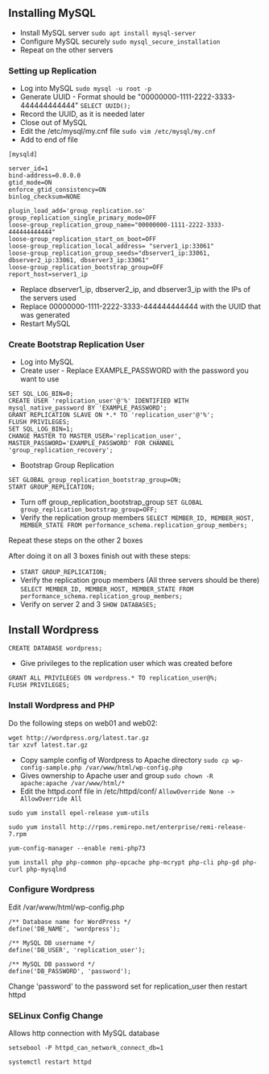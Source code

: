 ## Installing MySQL

- Install MySQL server
  `sudo apt install mysql-server`
- Configure MySQL securely
  `sudo mysql_secure_installation`
- Repeat on the other servers

### Setting up Replication

- Log into MySQL
  `sudo mysql -u root -p`
- Generate UUID - Format should be "00000000-1111-2222-3333-444444444444"
  `SELECT UUID();`
- Record the UUID, as it is needed later
- Close out of MySQL
- Edit the /etc/mysql/my.cnf file
  `sudo vim /etc/mysql/my.cnf`
- Add to end of file

```
[mysqld]

server_id=1 
bind-address=0.0.0.0
gtid_mode=ON 
enforce_gtid_consistency=ON
binlog_checksum=NONE

plugin_load_add='group_replication.so'
group_replication_single_primary_mode=OFF
loose-group_replication_group_name="00000000-1111-2222-3333-444444444444"
loose-group_replication_start_on_boot=OFF
loose-group_replication_local_address= "server1_ip:33061"
loose-group_replication_group_seeds="dbserver1_ip:33061, dbserver2_ip:33061, dbserver3_ip:33061"
loose-group_replication_bootstrap_group=OFF
report_host=server1_ip
```

- Replace dbserver1_ip, dbserver2_ip, and dbserver3_ip with the IPs of the servers used
- Replace 00000000-1111-2222-3333-444444444444 with the UUID that was generated
- Restart MySQL

### Create Bootstrap Replication User

- Log into MySQL
- Create user - Replace EXAMPLE_PASSWORD with the password you want to use

```
SET SQL_LOG_BIN=0;
CREATE USER 'replication_user'@'%' IDENTIFIED WITH mysql_native_password BY 'EXAMPLE_PASSWORD';
GRANT REPLICATION SLAVE ON *.* TO 'replication_user'@'%';
FLUSH PRIVILEGES;
SET SQL_LOG_BIN=1;
CHANGE MASTER TO MASTER_USER='replication_user', MASTER_PASSWORD='EXAMPLE_PASSWORD' FOR CHANNEL 'group_replication_recovery';
```

- Bootstrap Group Replication

```
SET GLOBAL group_replication_bootstrap_group=ON;
START GROUP_REPLICATION;
```

- Turn off group_replication_bootstrap_group
  `SET GLOBAL group_replication_bootstrap_group=OFF;`
- Verify the replication group members
  `SELECT MEMBER_ID, MEMBER_HOST, MEMBER_STATE FROM performance_schema.replication_group_members;`

Repeat these steps on the other 2 boxes

After doing it on all 3 boxes finish out with these steps:

- `START GROUP_REPLICATION;`
- Verify the replication group members (All three servers should be there)
  `SELECT MEMBER_ID, MEMBER_HOST, MEMBER_STATE FROM performance_schema.replication_group_members;`
- Verify on server 2 and 3
  `SHOW DATABASES;`



## Install Wordpress

```
CREATE DATABASE wordpress;
```

- Give privileges to the replication user which was created before

```
GRANT ALL PRIVILEGES ON wordpress.* TO replication_user@%;
FLUSH PRIVILEGES;
```

### Install Wordpress and PHP

Do the following steps on web01 and web02:

```
wget http://wordpress.org/latest.tar.gz
tar xzvf latest.tar.gz
```

- Copy sample config of Wordpress to Apache directory `sudo cp wp-config-sample.php /var/www/html/wp-config.php`
- Gives ownership to Apache user and group `sudo chown -R apache:apache /var/www/html/*`
- Edit the httpd.conf file in /etc/httpd/conf/
  `AllowOverride None -> AllowOverride All`

```
sudo yum install epel-release yum-utils

sudo yum install http://rpms.remirepo.net/enterprise/remi-release-7.rpm

yum-config-manager --enable remi-php73

yum install php php-common php-opcache php-mcrypt php-cli php-gd php-curl php-mysqlnd
```

### Configure Wordpress

Edit /var/www/html/wp-config.php

```
/** Database name for WordPress */
define('DB_NAME', 'wordpress');

/** MySQL DB username */
define('DB_USER', 'replication_user');

/** MySQL DB password */
define('DB_PASSWORD', 'password');
```

Change 'password' to the password set for replication_user then restart httpd

### SELinux Config Change

Allows http connection with MySQL database

```
setsebool -P httpd_can_network_connect_db=1

systemctl restart httpd
```
